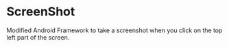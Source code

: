 # ScreenShot
Modified Android Framework to take a screenshot when you click on the top left part of the screen.


